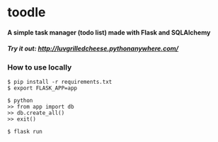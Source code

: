 # toodle
#### A simple task manager (todo list) made with Flask and SQLAlchemy
##### Try it out: http://luvgrilledcheese.pythonanywhere.com/
### How to use locally
```
$ pip install -r requirements.txt
$ export FLASK_APP=app

$ python
>> from app import db
>> db.create_all()
>> exit()

$ flask run
```
